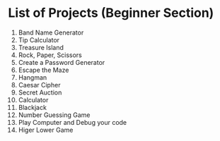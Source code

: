 # List of Projects (Beginner Section)

1. Band Name Generator
2. Tip Calculator
3. Treasure Island
4. Rock, Paper, Scissors
5. Create a Password Generator
6. Escape the Maze
7. Hangman
8. Caesar Cipher
9. Secret Auction
10. Calculator
11. Blackjack
12. Number Guessing Game
13. Play Computer and Debug your code
14. Higer Lower Game

